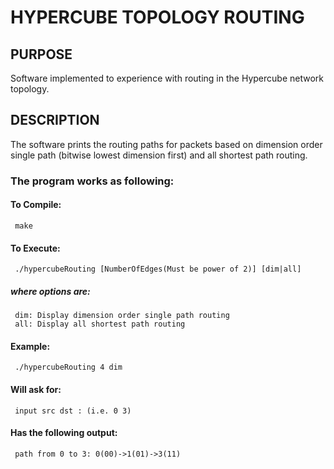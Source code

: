HYPERCUBE TOPOLOGY ROUTING
=======
PURPOSE
-------
Software implemented to experience with routing in the Hypercube network topology.

DESCRIPTION
-------
The software prints the routing paths for packets based on dimension order single path (bitwise lowest dimension first) and all shortest path routing.

### The program works as following:
#### To Compile:
     make
#### To Execute:
     ./hypercubeRouting [NumberOfEdges(Must be power of 2)] [dim|all]
##### where options are:
     dim: Display dimension order single path routing
     all: Display all shortest path routing
#### Example:  
     ./hypercubeRouting 4 dim
 #### Will ask for:  
     input src dst : (i.e. 0 3)  
 #### Has the following output:
     path from 0 to 3: 0(00)->1(01)->3(11)